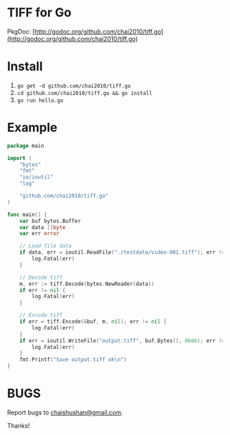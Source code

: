 TIFF for Go
===========

PkgDoc: [http://godoc.org/github.com/chai2010/tiff.go](http://godoc.org/github.com/chai2010/tiff.go)

Install
=======

1. `go get -d github.com/chai2010/tiff.go`
2. `cd github.com/chai2010/tiff.go && go install`
3. `go run hello.go`

Example
=======

```Go
package main

import (
	"bytes"
	"fmt"
	"io/ioutil"
	"log"

	"github.com/chai2010/tiff.go"
)

func main() {
	var buf bytes.Buffer
	var data []byte
	var err error

	// Load file data
	if data, err = ioutil.ReadFile("./testdata/video-001.tiff"); err != nil {
		log.Fatal(err)
	}

	// Decode tiff
	m, err := tiff.Decode(bytes.NewReader(data))
	if err != nil {
		log.Fatal(err)
	}

	// Encode tiff
	if err = tiff.Encode(&buf, m, nil); err != nil {
		log.Fatal(err)
	}
	if err = ioutil.WriteFile("output.tiff", buf.Bytes(), 0666); err != nil {
		log.Fatal(err)
	}
	fmt.Printf("Save output.tiff ok\n")
}
```

BUGS
====

Report bugs to <chaishushan@gmail.com>.

Thanks!
